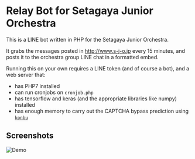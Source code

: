 # Relay Bot for Setagaya Junior Orchestra

This is a LINE bot written in PHP for the Setagaya Junior Orchestra.

It grabs the messages posted in http://www.s-j-o.jp every 15 minutes, and posts it to the orchestra group LINE chat in a formatted embed.

Running this on your own requires a LINE token (and of course a bot), and a web server that:

- has PHP7 installed
- can run cronjobs on `cronjob.php`
- has tensorflow and keras (and the appropriate libraries like numpy) installed
- has enough memory to carry out the CAPTCHA bypass prediction using [`konbu`](https://github.com/yutotakano/konbu)

## Screenshots

![Demo](https://i.imgur.com/g4vehpH.png)
